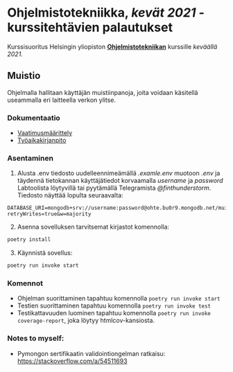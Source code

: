 # **Ohjelmistotekniikka**, _kevät 2021_ - kurssitehtävien palautukset

Kurssisuoritus Helsingin yliopiston [**Ohjelmistotekniikan**](https://ohjelmistotekniikka-hy.github.io) kurssille _keväällä 2021_.

## Muistio

Ohjelmalla hallitaan käyttäjän muistiinpanoja, joita voidaan käsitellä useammalla eri laitteella verkon ylitse.

### Dokumentaatio

- [Vaatimusmäärittely](./dokumentaatio/vaatimusmäärittely.md)
- [Työaikakirjanpito](./dokumentaatio/tyoaikakirjanpito.md)

### Asentaminen

1. Alusta .env tiedosto uudelleennimeämällä _.examle.env_ muotoon _.env_ ja täydennä tietokannan käyttäjätiedot korvaamalla _username_ ja _password_ Labtoolista löytyvillä tai pyytämällä Telegramista _@finthunderstorm_. Tiedosto näyttää lopulta seuraavalta:

```
DATABASE_URI=mongodb+srv://username:password@ohte.bu0r9.mongodb.net/muistio?retryWrites=true&w=majority
```

2. Asenna sovelluksen tarvitsemat kirjastot komennolla:

```bash
poetry install
```

3. Käynnistä sovellus:

```bash
poetry run invoke start
```

### Komennot

- Ohjelman suorittaminen tapahtuu komennolla `poetry run invoke start`
- Testien suorittaminen tapahtuu komennolla `poetry run invoke test`
- Testikattavuuden luominen tapahtuu komennolla `poetry run invoke coverage-report`, joka löytyy htmlcov-kansiosta.

### Notes to myself:

- Pymongon sertifikaatin validointiongelman ratkaisu: <https://stackoverflow.com/a/54511693>
